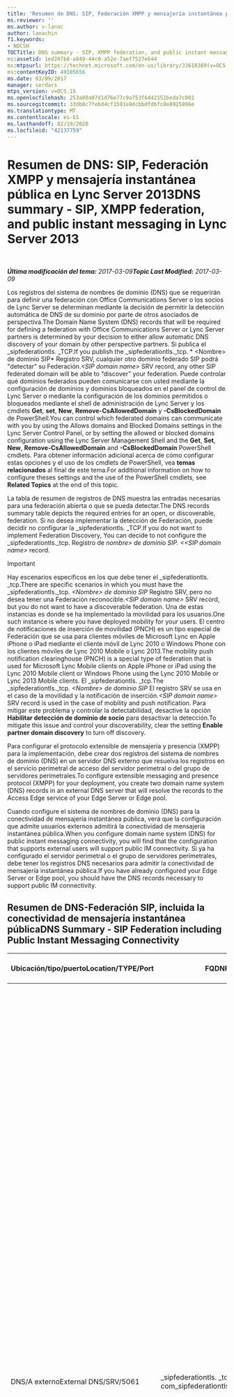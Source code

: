 ```yaml
---
title: 'Resumen de DNS: SIP, Federación XMPP y mensajería instantánea pública'
ms.reviewer: ''
ms.author: v-lanac
author: lanachin
f1.keywords:
- NOCSH
TOCTitle: DNS summary - SIP, XMPP federation, and public instant messaging
ms:assetid: 1ed24fb8-a849-44c0-a52e-7aef7527e644
ms:mtpsurl: https://technet.microsoft.com/en-us/library/JJ618369(v=OCS.15)
ms:contentKeyID: 49105656
ms.date: 03/09/2017
manager: serdars
mtps_version: v=OCS.15
ms.openlocfilehash: 253a00a07d1d76e77c9a753f6442151beda7c801
ms.sourcegitcommit: 33db8c7febd4cf1591e8dcbbdfd6fc8e8925896e
ms.translationtype: MT
ms.contentlocale: es-ES
ms.lasthandoff: 02/19/2020
ms.locfileid: "42137759"
---
```

<div data-xmlns="http://www.w3.org/1999/xhtml">

<div class="topic" data-xmlns="http://www.w3.org/1999/xhtml" data-msxsl="urn:schemas-microsoft-com:xslt" data-cs="http://msdn.microsoft.com/">

<div data-asp="https://msdn2.microsoft.com/asp">

# <a name="dns-summary---sip-xmpp-federation-and-public-instant-messaging-in-lync-server-2013"></a><span data-ttu-id="144fa-102">Resumen de DNS: SIP, Federación XMPP y mensajería instantánea pública en Lync Server 2013</span><span class="sxs-lookup"><span data-stu-id="144fa-102">DNS summary - SIP, XMPP federation, and public instant messaging in Lync Server 2013</span></span>

</div>

<div id="mainSection">

<div id="mainBody">

<span> </span>

<span data-ttu-id="144fa-103">_**Última modificación del tema:** 2017-03-09_</span><span class="sxs-lookup"><span data-stu-id="144fa-103">_**Topic Last Modified:** 2017-03-09_</span></span>

<span data-ttu-id="144fa-104">Los registros del sistema de nombres de dominio (DNS) que se requerirán para definir una federación con Office Communications Server o los socios de Lync Server se determinan mediante la decisión de permitir la detección automática de DNS de su dominio por parte de otros asociados de perspectiva.</span><span class="sxs-lookup"><span data-stu-id="144fa-104">The Domain Name System (DNS) records that will be required for defining a federation with Office Communications Server or Lync Server partners is determined by your decision to either allow automatic DNS discovery of your domain by other perspective partners.</span></span> <span data-ttu-id="144fa-105">Si publica el \_sipfederationtls. \_TCP.</span><span class="sxs-lookup"><span data-stu-id="144fa-105">If you publish the \_sipfederationtls.\_tcp.</span></span> <span data-ttu-id="144fa-106">\* \<Nombre\> de dominio SIP\* Registro SRV, cualquier otro dominio federado SIP podrá "detectar" su Federación.</span><span class="sxs-lookup"><span data-stu-id="144fa-106">*\<SIP domain name\>* SRV record, any other SIP federated domain will be able to “discover” your federation.</span></span> <span data-ttu-id="144fa-107">Puede controlar qué dominios federados pueden comunicarse con usted mediante la configuración de dominios y dominios bloqueados en el panel de control de Lync Server o mediante la configuración de los dominios permitidos o bloqueados mediante el shell de administración de Lync Server y los cmdlets **Get**, **set**, **New**, **Remove-CsAllowedDomain** y **-CsBlockedDomain** de PowerShell.</span><span class="sxs-lookup"><span data-stu-id="144fa-107">You can control which federated domains can communicate with you by using the Allows domains and Blocked Domains settings in the Lync Server Control Panel, or by setting the allowed or blocked domains configuration using the Lync Server Management Shell and the **Get**, **Set**, **New**, **Remove-CsAllowedDomain** and **-CsBlockedDomain** PowerShell cmdlets.</span></span> <span data-ttu-id="144fa-108">Para obtener información adicional acerca de cómo configurar estas opciones y el uso de los cmdlets de PowerShell, vea **temas relacionados** al final de este tema.</span><span class="sxs-lookup"><span data-stu-id="144fa-108">For additional information on how to configure theses settings and the use of the PowerShell cmdlets, see **Related Topics** at the end of this topic.</span></span>

<span data-ttu-id="144fa-109">La tabla de resumen de registros de DNS muestra las entradas necesarias para una federación abierta o que se pueda detectar.</span><span class="sxs-lookup"><span data-stu-id="144fa-109">The DNS records summary table depicts the required entries for an open, or discoverable, federation.</span></span> <span data-ttu-id="144fa-110">Si no desea implementar la detección de Federación, puede decidir no configurar la \_sipfederationtls. \_TCP.</span><span class="sxs-lookup"><span data-stu-id="144fa-110">If you do not want to implement Federation Discovery, You can decide to not configure the \_sipfederationtls.\_tcp.</span></span> <span data-ttu-id="144fa-111">Registro de *nombre\> de dominio SIP. \<*</span><span class="sxs-lookup"><span data-stu-id="144fa-111">*\<SIP domain name\>* record.</span></span>

<div>


> [!IMPORTANT]
> <span data-ttu-id="144fa-112">Hay escenarios específicos en los que debe tener el _sipfederationtls. _tcp.</span><span class="sxs-lookup"><span data-stu-id="144fa-112">There are specific scenarios in which you must have the _sipfederationtls._tcp.</span></span> <span data-ttu-id="144fa-113"><EM> &lt;Nombre&gt; de dominio SIP</EM> Registro SRV, pero no desea tener una Federación reconocible.</span><span class="sxs-lookup"><span data-stu-id="144fa-113"><EM>&lt;SIP domain name&gt;</EM> SRV record, but you do not want to have a discoverable federation.</span></span> <span data-ttu-id="144fa-114">Una de estas instancias es donde se ha implementado la movilidad para los usuarios.</span><span class="sxs-lookup"><span data-stu-id="144fa-114">One such instance is where you have deployed mobility for your users.</span></span> <span data-ttu-id="144fa-115">El centro de notificaciones de inserción de movilidad (PNCH) es un tipo especial de Federación que se usa para clientes móviles de Microsoft Lync en Apple iPhone o iPad mediante el cliente móvil de Lync 2010 o Windows Phone con los clientes móviles de Lync 2010 Mobile o Lync 2013.</span><span class="sxs-lookup"><span data-stu-id="144fa-115">The mobility push notification clearinghouse (PNCH) is a special type of federation that is used for Microsoft Lync Mobile clients on Apple iPhone or iPad using the Lync 2010 Mobile client or Windows Phone using the Lync 2010 Mobile or Lync 2013 Mobile clients.</span></span> <span data-ttu-id="144fa-116">El _sipfederationtls. _tcp.</span><span class="sxs-lookup"><span data-stu-id="144fa-116">The _sipfederationtls._tcp.</span></span> <span data-ttu-id="144fa-117"><EM> &lt;Nombre&gt; de dominio SIP</EM> El registro SRV se usa en el caso de la movilidad y la notificación de inserción.</span><span class="sxs-lookup"><span data-stu-id="144fa-117"><EM>&lt;SIP domain name&gt;</EM> SRV record is used in the case of mobility and push notification.</span></span> <span data-ttu-id="144fa-118">Para mitigar este problema y controlar la detectabilidad, desactive la opción <STRONG>Habilitar detección de dominio de socio</STRONG> para desactivar la detección.</span><span class="sxs-lookup"><span data-stu-id="144fa-118">To mitigate this issue and control your discoverability, clear the setting <STRONG>Enable partner domain discovery</STRONG> to turn off discovery.</span></span>



</div>

<span data-ttu-id="144fa-119">Para configurar el protocolo extensible de mensajería y presencia (XMPP) para la implementación, debe crear dos registros del sistema de nombres de dominio (DNS) en un servidor DNS externo que resuelva los registros en el servicio perimetral de acceso del servidor perimetral o del grupo de servidores perimetrales.</span><span class="sxs-lookup"><span data-stu-id="144fa-119">To configure extensible messaging and presence protocol (XMPP) for your deployment, you create two domain name system (DNS) records in an external DNS server that will resolve the records to the Access Edge service of your Edge Server or Edge pool.</span></span>

<span data-ttu-id="144fa-120">Cuando configure el sistema de nombres de dominio (DNS) para la conectividad de mensajería instantánea pública, verá que la configuración que admite usuarios externos admitirá la conectividad de mensajería instantánea pública.</span><span class="sxs-lookup"><span data-stu-id="144fa-120">When you configure domain name system (DNS) for public instant messaging connectivity, you will find that the configuration that supports external users will support public IM connectivity.</span></span> <span data-ttu-id="144fa-121">Si ya ha configurado el servidor perimetral o el grupo de servidores perimetrales, debe tener los registros DNS necesarios para admitir la conectividad de mensajería instantánea pública.</span><span class="sxs-lookup"><span data-stu-id="144fa-121">If you have already configured your Edge Server or Edge pool, you should have the DNS records necessary to support public IM connectivity.</span></span>

<div>

## <a name="dns-summary---sip-federation-including-public-instant-messaging-connectivity"></a><span data-ttu-id="144fa-122">Resumen de DNS-Federación SIP, incluida la conectividad de mensajería instantánea pública</span><span class="sxs-lookup"><span data-stu-id="144fa-122">DNS Summary - SIP Federation including Public Instant Messaging Connectivity</span></span>


<table>
<colgroup>
<col style="width: 25%" />
<col style="width: 25%" />
<col style="width: 25%" />
<col style="width: 25%" />
</colgroup>
<thead>
<tr class="header">
<th><span data-ttu-id="144fa-123">Ubicación/tipo/puerto</span><span class="sxs-lookup"><span data-stu-id="144fa-123">Location/TYPE/Port</span></span></th>
<th><span data-ttu-id="144fa-124">FQDN</span><span class="sxs-lookup"><span data-stu-id="144fa-124">FQDN</span></span></th>
<th><span data-ttu-id="144fa-125">Dirección IP/Registro de host FQDN</span><span class="sxs-lookup"><span data-stu-id="144fa-125">IP address/FQDN host record</span></span></th>
<th><span data-ttu-id="144fa-126">Enruta a/Comentarios</span><span class="sxs-lookup"><span data-stu-id="144fa-126">Maps to/Comments</span></span></th>
</tr>
</thead>
<tbody>
<tr class="odd">
<td><p><span data-ttu-id="144fa-127">DNS/A externo</span><span class="sxs-lookup"><span data-stu-id="144fa-127">External DNS/SRV/5061</span></span></p></td>
<td><p><span data-ttu-id="144fa-128">_sipfederationtls. _tcp. contoso. com</span><span class="sxs-lookup"><span data-stu-id="144fa-128">_sipfederationtls._tcp.contoso.com</span></span></p></td>
<td><p><span data-ttu-id="144fa-129">sip.contoso.com</span><span class="sxs-lookup"><span data-stu-id="144fa-129">sip.contoso.com</span></span></p></td>
<td><p><span data-ttu-id="144fa-130">La interfaz externa del servicio perimetral de acceso es necesaria para la detección automática de DNS de la Federación a otros posibles asociados de Federación y se conoce como "dominios SIP permitidos" (denominada Federación mejorada en versiones anteriores). Repetir según sea necesario para todos los dominios SIP con usuarios habilitados para Lync</span><span class="sxs-lookup"><span data-stu-id="144fa-130">Access Edge service external interface Required for automatic DNS discovery of your federation to other potential federation partners, and is known as “Allowed SIP Domains” (called enhanced federation in previous releases).Repeat as necessary for all SIP domains with Lync enabled users</span></span></p>



> [!IMPORTANT]
> <span data-ttu-id="144fa-131">Este registro SRV es necesario para la movilidad y la notificación de inserción clearinghouse.</span><span class="sxs-lookup"><span data-stu-id="144fa-131">This SRV record is required for mobility and the push notification clearing house.</span></span> <span data-ttu-id="144fa-132">En los casos en que haya más de un dominio SIP, cree y publique un registro SRV para cada dominio que vaya a tener clientes móviles de Lync.</span><span class="sxs-lookup"><span data-stu-id="144fa-132">In cases where there is more than one SIP domain, create and publish an SRV record for each domain that will have Lync Mobile clients.</span></span> <span data-ttu-id="144fa-133">Es posible que el servicio de notificación de inserción y el servicio de notificación de inserción de Apple no funcionen según lo esperado si no hay un registro SRV explícito para cada dominio SIP que admita la implementación.</span><span class="sxs-lookup"><span data-stu-id="144fa-133">The Push Notification Service and Apple Push Notification service may not operate as expected if there is not an explicit SRV record for each SIP domain that the deployment supports.</span></span>

</td>
</tr>
</tbody>
</table>


</div>

<div>

## <a name="dns-summary---extensible-messaging-and-presence-protocol-xmpp"></a><span data-ttu-id="144fa-134">Resumen de DNS-protocolo extensible de mensajería y presencia (XMPP)</span><span class="sxs-lookup"><span data-stu-id="144fa-134">DNS Summary - Extensible Messaging and Presence Protocol (XMPP)</span></span>


<table>
<colgroup>
<col style="width: 25%" />
<col style="width: 25%" />
<col style="width: 25%" />
<col style="width: 25%" />
</colgroup>
<thead>
<tr class="header">
<th><span data-ttu-id="144fa-135">Ubicación/tipo/puerto</span><span class="sxs-lookup"><span data-stu-id="144fa-135">Location/TYPE/Port</span></span></th>
<th><span data-ttu-id="144fa-136">FQDN</span><span class="sxs-lookup"><span data-stu-id="144fa-136">FQDN</span></span></th>
<th><span data-ttu-id="144fa-137">Dirección IP/Registro de host FQDN</span><span class="sxs-lookup"><span data-stu-id="144fa-137">IP address/FQDN host record</span></span></th>
<th><span data-ttu-id="144fa-138">Enruta a/Comentarios</span><span class="sxs-lookup"><span data-stu-id="144fa-138">Maps to/Comments</span></span></th>
</tr>
</thead>
<tbody>
<tr class="odd">
<td><p><span data-ttu-id="144fa-139">DNS/SRV/5269 externo</span><span class="sxs-lookup"><span data-stu-id="144fa-139">External DNS/SRV/5269</span></span></p></td>
<td><p><span data-ttu-id="144fa-140">_xmpp-server. _tcp. contoso. com</span><span class="sxs-lookup"><span data-stu-id="144fa-140">_xmpp-server._tcp.contoso.com</span></span></p></td>
<td><p><span data-ttu-id="144fa-141">xmpp.contoso.com</span><span class="sxs-lookup"><span data-stu-id="144fa-141">xmpp.contoso.com</span></span></p></td>
<td><p><span data-ttu-id="144fa-142">Interfaz externa de proxy XMPP en el servicio perimetral de acceso o el grupo de servidores perimetrales. Repita los pasos necesarios para todos los dominios SIP internos con los usuarios habilitados para Lync donde se permite el contacto con los contactos XMPP a través de la configuración de la Directiva de acceso externo a través de una directiva global, una directiva de sitio en la que se encuentra el usuario o la Directiva de usuario aplicada al Usuario habilitado para Lync.</span><span class="sxs-lookup"><span data-stu-id="144fa-142">XMPP proxy external interface on the Access Edge service or Edge pool.Repeat as necessary for all internal SIP domains with Lync enabled users where contact with XMPP contacts is allowed through the configuration of the External Access Policy through a global policy, site policy where the user is located, or user policy applied to the Lync-enabled user.</span></span> <span data-ttu-id="144fa-143">También debe configurarse un dominio XMPP permitido en la Directiva de socios federados XMPP.</span><span class="sxs-lookup"><span data-stu-id="144fa-143">An allowed XMPP domain must also be configured in the XMPP Federated Partners policy.</span></span> <span data-ttu-id="144fa-144">Vea los temas en <strong>vea también</strong> para obtener más información.</span><span class="sxs-lookup"><span data-stu-id="144fa-144">See topics in <strong>See Also</strong> for additional details</span></span></p></td>
</tr>
<tr class="even">
<td><p><span data-ttu-id="144fa-145">DNS/A externo</span><span class="sxs-lookup"><span data-stu-id="144fa-145">External DNS/A</span></span></p></td>
<td><p><span data-ttu-id="144fa-146">xmpp.contoso.com (por ejemplo)</span><span class="sxs-lookup"><span data-stu-id="144fa-146">xmpp.contoso.com (for example)</span></span></p></td>
<td><p><span data-ttu-id="144fa-147">Dirección IP del servicio perimetral de acceso en el servidor perimetral o el grupo de servidores perimetrales que hospedan el proxy XMPP</span><span class="sxs-lookup"><span data-stu-id="144fa-147">IP address of Access Edge service on your Edge Server or Edge pool hosting XMPP proxy</span></span></p></td>
<td><p><span data-ttu-id="144fa-148">Señala el servicio perimetral de acceso o el grupo de servidores perimetrales que hospeda el servicio de proxy XMPP.</span><span class="sxs-lookup"><span data-stu-id="144fa-148">Points to the Access Edge service or Edge pool that hosts the XMPP proxy service.</span></span> <span data-ttu-id="144fa-149">Generalmente, el registro SRV que crea llevará a este registro de host (A o AAAA)</span><span class="sxs-lookup"><span data-stu-id="144fa-149">Typically, the SRV record that you create will point to this host (A or AAAA) record</span></span></p></td>
</tr>
</tbody>
</table>


</div>

<div>

## <a name="see-also"></a><span data-ttu-id="144fa-150">Vea también</span><span class="sxs-lookup"><span data-stu-id="144fa-150">See Also</span></span>


[<span data-ttu-id="144fa-151">Configuración de la Federación XMPP en Lync Server 2013</span><span class="sxs-lookup"><span data-stu-id="144fa-151">Setting up XMPP federation in Lync Server 2013</span></span>](lync-server-2013-setting-up-xmpp-federation.md)  
[<span data-ttu-id="144fa-152">Configuración de notificaciones de inserción en Lync Server 2013</span><span class="sxs-lookup"><span data-stu-id="144fa-152">Configuring for push notifications in Lync Server 2013</span></span>](lync-server-2013-configuring-for-push-notifications.md)  
[<span data-ttu-id="144fa-153">Habilitar o deshabilitar la detección de socios de Federación en Lync Server 2013</span><span class="sxs-lookup"><span data-stu-id="144fa-153">Enable or disable discovery of federation partners in Lync Server 2013</span></span>](lync-server-2013-enable-or-disable-discovery-of-federation-partners.md)  


[<span data-ttu-id="144fa-154">Escenarios para el acceso de usuarios externos en Lync Server 2013</span><span class="sxs-lookup"><span data-stu-id="144fa-154">Scenarios for external user access in Lync Server 2013</span></span>](lync-server-2013-scenarios-for-external-user-access.md)  
[<span data-ttu-id="144fa-155">Determinación de los requisitos de DNS para Lync Server 2013</span><span class="sxs-lookup"><span data-stu-id="144fa-155">Determine DNS requirements for Lync Server 2013</span></span>](lync-server-2013-determine-dns-requirements.md)  


[<span data-ttu-id="144fa-156">Administrar dominios federados SIP para la organización en Lync Server 2013</span><span class="sxs-lookup"><span data-stu-id="144fa-156">Manage SIP federated domains for your organization in Lync Server 2013</span></span>](lync-server-2013-manage-sip-federated-domains-for-your-organization.md)  
  

</div>

</div>

<span> </span>

</div>

</div>

</div>

